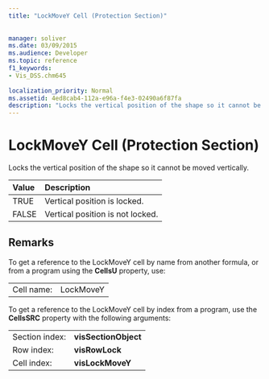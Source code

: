 ```yaml
---
title: "LockMoveY Cell (Protection Section)"
 
 
manager: soliver
ms.date: 03/09/2015
ms.audience: Developer
ms.topic: reference
f1_keywords:
- Vis_DSS.chm645
 
localization_priority: Normal
ms.assetid: 4ed8cab4-112a-e96a-f4e3-02490a6f87fa
description: "Locks the vertical position of the shape so it cannot be moved vertically."
---
```


# LockMoveY Cell (Protection Section)

Locks the vertical position of the shape so it cannot be moved vertically.
  
|**Value**|**Description**|
|:-----|:-----|
| TRUE  <br/> | Vertical position is locked.  <br/> |
| FALSE  <br/> | Vertical position is not locked.  <br/> |
   
## Remarks

To get a reference to the LockMoveY cell by name from another formula, or from a program using the **CellsU** property, use: 
  
|||
|:-----|:-----|
| Cell name:  <br/> | LockMoveY  <br/> |
   
To get a reference to the LockMoveY cell by index from a program, use the **CellsSRC** property with the following arguments: 
  
|||
|:-----|:-----|
| Section index:  <br/> |**visSectionObject** <br/> |
| Row index:  <br/> |**visRowLock** <br/> |
| Cell index:  <br/> |**visLockMoveY** <br/> |
   

